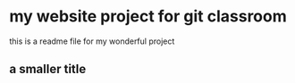 # my website project for git classroom

this is a readme file for my wonderful project

## a smaller title


